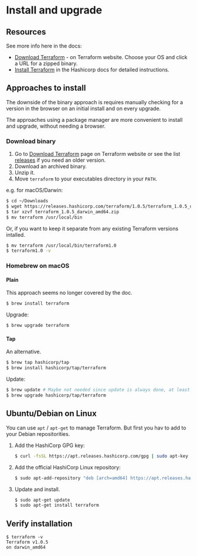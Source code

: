 # Install and upgrade


## Resources

See more info here in the docs:

- [Download Terraform](https://www.terraform.io/downloads.html) - on Terraform website. Choose your OS and click a URL for a zipped binary.
- [Install Terraform](https://learn.hashicorp.com/tutorials/terraform/install-cli) in the Hashicorp docs for detailed instructions.


## Approaches to install

The downside of the binary approach is requires manually checking for a version in the browser on an initial install and on every upgrade. 

The approaches using a package manager are more convenient to install and upgrade, without needing a browser.

### Download binary

1. Go to [Download Terraform](https://www.terraform.io/downloads.html) page on Terraform website or see the list [releases](https://releases.hashicorp.com/terraform/) if you need an older version.
1. Download an archived binary.
1. Unzip it.
1. Move `terraform` to your executables directory in your `PATH`.

e.g. for macOS/Darwin:

```sh
$ cd ~/Downloads
$ wget https://releases.hashicorp.com/terraform/1.0.5/terraform_1.0.5_darwin_amd64.zip
$ tar xzvf terraform_1.0.5_darwin_amd64.zip
$ mv terraform /usr/local/bin
```

Or, if you want to keep it separate from any existing Terraform versions intalled.

```sh
$ mv terraform /usr/local/bin/terraform1.0
$ terraform1.0 -v
```

### Homebrew on macOS

#### Plain

This approach seems no longer covered by the doc.

```sh
$ brew install terraform
```

Upgrade:

```sh
$ brew upgrade terraform
```

#### Tap

An alternative.

```sh
$ brew tap hashicorp/tap
$ brew install hashicorp/tap/terraform
```

Update:

```sh
$ brew update # Maybe not needed since update is always done, at least not for taps.
$ brew upgrade hashicorp/tap/terraform
```


## Ubuntu/Debian on Linux

You can use `apt` / `apt-get` to manage Terraform. But first you hav to add to your Debian repositorities.

1. Add the HashiCorp GPG key:
    ```sh
    $ curl -fsSL https://apt.releases.hashicorp.com/gpg | sudo apt-key add -
    ```
1. Add the official HashiCorp Linux repository:
    ```sh
    $ sudo apt-add-repository "deb [arch=amd64] https://apt.releases.hashicorp.com $(lsb_release -cs) main"
    ```
1. Update and install.
    ```sh
    $ sudo apt-get update
    $ sudo apt-get install terraform
    ```
    

## Verify installation

```console
$ terraform -v
Terraform v1.0.5
on darwin_amd64
```

